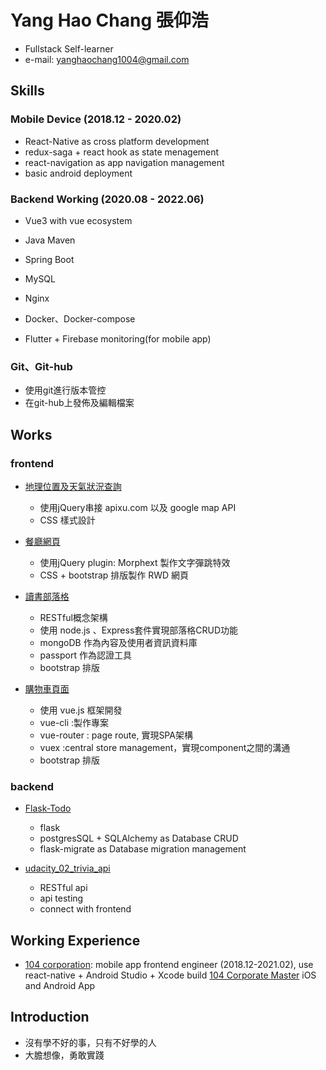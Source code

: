 # Yang Hao Chang 張仰浩
* Fullstack Self-learner
* e-mail: yanghaochang1004@gmail.com

## Skills

### Mobile Device (2018.12 - 2020.02)
* React-Native as cross platform development
* redux-saga + react hook as state menagement
* react-navigation as app navigation management
* basic android deployment

### Backend Working (2020.08 - 2022.06)
* Vue3 with vue ecosystem
* Java Maven
* Spring Boot
* MySQL
* Nginx
* Docker、Docker-compose

* Flutter + Firebase monitoring(for mobile app)

### Git、Git-hub
* 使用git進行版本管控
* 在git-hub上發佈及編輯檔案

## Works

### frontend
* <a href="https://powerful-bayou-16780.herokuapp.com" target="_blank">地理位置及天氣狀況查詢</a>

  - 使用jQuery串接 apixu.com 以及 google map API
  - CSS 樣式設計

* <a href="https://tranquil-tundra-18899.herokuapp.com" target="_blank">餐廳網頁</a>

  - 使用jQuery plugin: Morphext 製作文字彈跳特效
  - CSS + bootstrap 排版製作 RWD 網頁
  
* <a href="https://sheltered-dawn-54649.herokuapp.com/blogs">讀書部落格</a>

  - RESTful概念架構
  - 使用 node.js 、Express套件實現部落格CRUD功能
  - mongoDB 作為內容及使用者資訊資料庫
  - passport 作為認證工具
  - bootstrap 排版
  
* <a href="http://vue-js-deployment.s3-website-us-east-1.amazonaws.com" target="_blank">購物車頁面</a>
  - 使用 vue.js 框架開發
  - vue-cli :製作專案
  - vue-router : page route, 實現SPA架構
  - vuex :central store management，實現component之間的溝通
  - bootstrap 排版

### backend

* [Flask-Todo](https://github.com/yanghaochang104/Flask-Todo)
  - flask
  - postgresSQL + SQLAlchemy as Database CRUD
  - flask-migrate as Database migration management

* [udacity_02_trivia_api](https://github.com/yanghaochang104/udacity_02_trivia_api)
  - RESTful api
  - api testing
  - connect with frontend

## Working Experience
- [104 corporation](https://corp.104.com.tw/): mobile app frontend engineer (2018.12-2021.02), use react-native + Android Studio + Xcode build [104 Corporate Master](https://marketing.pro.104.com.tw/psc/attendance.html) iOS and Android App

## Introduction

* 沒有學不好的事，只有不好學的人
* 大膽想像，勇敢實踐
